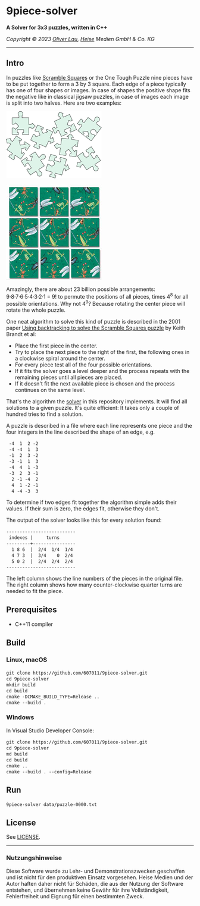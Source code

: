 # 9piece-solver

**A Solver for 3x3 puzzles, written in C++**


_Copyright ©️ 2023 [Oliver Lau](mailto:ola@ct.de), [Heise](https://www.heise.de/) Medien GmbH & Co. KG_

---

## Intro

In puzzles like [Scramble Squares](https://www.scramblesquares.com/) or the One Tough Puzzle nine pieces have to be put together to form a 3 by 3 square. Each edge of a piece typically has one of four shapes or images. In case of shapes the positive shape fits the negative like in classical jigsaw puzzles, in case of images each image is split into two halves. Here are two examples:

![Jigsaw sample](doc/sample-pieces.png)

![Scramble Squares Insects sample](doc/scramble-squares-insects.jpg)

Amazingly, there are about 23 billion possible arrangements: 9·8·7·6·5·4·3·2·1 = 9! to permute the positions of all pieces, times 4<sup>8</sup> for all possible orientations. Why not 4<sup>9</sup>? Because rotating the center piece will rotate the whole puzzle.

One neat algorithm to solve this kind of puzzle is described in the 2001 paper [Using backtracking to solve the Scramble Squares puzzle](doc/backtrackingPaper.pdf) by Keith Brandt et al:

- Place the first piece in the center.
- Try to place the next piece to the right of the first, the following ones in a clockwise spiral around the center.
- For every piece test all of the four possible orientations.
- If it fits the solver goes a level deeper and the process repeats with the remaining pieces until all pieces are placed.
- If it doesn't fit the next available piece is chosen and the process continues on the same level.

That's the algorithm the [solver](https://github.com/607011/9piece-solver/blob/main/src/solver.hpp) in this repository implements. It will find all solutions to a given puzzle. It's quite efficient: It takes only a couple of hundred tries to find a solution.

A puzzle is described in a file where each line represents one piece and the four integers in the line described the shape of an edge, e.g.

```
 -4  1  2 -2 
 -4 -4  1  3 
 -1  2  3 -2 
 -3 -1  1  3 
 -4  4  1 -3
 -3  2  3 -1 
  2 -1 -4  2 
  4  1 -2 -1 
  4 -4 -3  3 
```

To determine if two edges fit together the algorithm simple adds their values. If their sum is zero, the edges fit, otherwise they don't.

The output of the solver looks like this for every solution found:

```
--------------------------
 indexes |     turns      
---------+----------------
  1 8 6  |  2/4  1/4  1/4 
  4 7 3  |  3/4    0  2/4 
  5 0 2  |  2/4  2/4  2/4 
--------------------------
```

The left column shows the line numbers of the pieces in the original file. The right column shows how many counter-clockwise quarter turns are needed to fit the piece.



## Prerequisites

- C++11 compiler


## Build


### Linux, macOS

```
git clone https://github.com/607011/9piece-solver.git
cd 9piece-solver
mkdir build
cd build
cmake -DCMAKE_BUILD_TYPE=Release ..
cmake --build .
```

### Windows

In Visual Studio Developer Console:

```
git clone https://github.com/607011/9piece-solver.git
cd 9piece-solver
md build
cd build
cmake ..
cmake --build . --config=Release
```


## Run

```
9piece-solver data/puzzle-0000.txt
```

## License

See [LICENSE](LICENSE).

--- 

### Nutzungshinweise

Diese Software wurde zu Lehr- und Demonstrationszwecken geschaffen und ist nicht für den produktiven Einsatz vorgesehen. Heise Medien und der Autor haften daher nicht für Schäden, die aus der Nutzung der Software entstehen, und übernehmen keine Gewähr für ihre Vollständigkeit, Fehlerfreiheit und Eignung für einen bestimmten Zweck.
